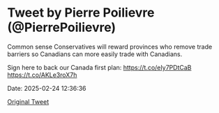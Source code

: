 # Tweet by Pierre Poilievre (@PierrePoilievre)

Common sense Conservatives will reward provinces who remove trade barriers so Canadians can more easily trade with Canadians. 

Sign here to back our Canada first plan: https://t.co/eIy7PDtCaB https://t.co/AKLe3roX7h

Date: 2025-02-24 12:36:36

[Original Tweet](https://x.com/PierrePoilievre/status/1894003495990157516)
